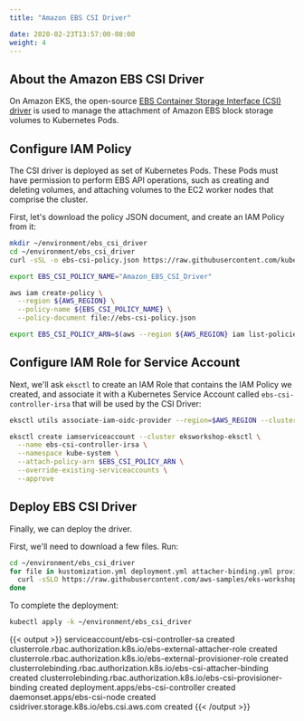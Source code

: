 ```yaml
---
title: "Amazon EBS CSI Driver"

date: 2020-02-23T13:57:00-08:00
weight: 4
---
```


## About the Amazon EBS CSI Driver

On Amazon EKS, the open-source [EBS Container Storage Interface (CSI)
driver](https://github.com/kubernetes-sigs/aws-ebs-csi-driver) is used to manage
the attachment of Amazon EBS block storage volumes to Kubernetes Pods.

## Configure IAM Policy

The CSI driver is deployed as set of Kubernetes Pods. These Pods must have
permission to perform EBS API operations, such as creating and deleting volumes,
and attaching volumes to the EC2 worker nodes that comprise the cluster.

First, let's download the policy JSON document, and create an IAM Policy from it:

```sh
mkdir ~/environment/ebs_csi_driver
cd ~/environment/ebs_csi_driver
curl -sSL -o ebs-csi-policy.json https://raw.githubusercontent.com/kubernetes-sigs/aws-ebs-csi-driver/v0.4.0/docs/example-iam-policy.json

export EBS_CSI_POLICY_NAME="Amazon_EBS_CSI_Driver"

aws iam create-policy \
  --region ${AWS_REGION} \
  --policy-name ${EBS_CSI_POLICY_NAME} \
  --policy-document file://ebs-csi-policy.json

export EBS_CSI_POLICY_ARN=$(aws --region ${AWS_REGION} iam list-policies --query 'Policies[?PolicyName==`'$EBS_CSI_POLICY_NAME'`].Arn' --output text)
```

## Configure IAM Role for Service Account

Next, we'll ask `eksctl` to create an IAM Role that contains the IAM Policy we
created, and associate it with a Kubernetes Service Account called
`ebs-csi-controller-irsa` that will be used by the CSI Driver:

```sh
eksctl utils associate-iam-oidc-provider --region=$AWS_REGION --cluster=eksworkshop-eksctl --approve

eksctl create iamserviceaccount --cluster eksworkshop-eksctl \
  --name ebs-csi-controller-irsa \
  --namespace kube-system \
  --attach-policy-arn $EBS_CSI_POLICY_ARN \
  --override-existing-serviceaccounts \
  --approve
```

## Deploy EBS CSI Driver

Finally, we can deploy the driver.

First, we'll need to download a few files.  Run:

```sh
cd ~/environment/ebs_csi_driver
for file in kustomization.yml deployment.yml attacher-binding.yml provisioner-binding.yml; do
  curl -sSLO https://raw.githubusercontent.com/aws-samples/eks-workshop/main/content/beginner/170_statefulset/ebs_csi_driver.files/$file
done
```

To complete the deployment:

```sh
kubectl apply -k ~/environment/ebs_csi_driver
```

{{< output >}}
serviceaccount/ebs-csi-controller-sa created
clusterrole.rbac.authorization.k8s.io/ebs-external-attacher-role created
clusterrole.rbac.authorization.k8s.io/ebs-external-provisioner-role created
clusterrolebinding.rbac.authorization.k8s.io/ebs-csi-attacher-binding created
clusterrolebinding.rbac.authorization.k8s.io/ebs-csi-provisioner-binding created
deployment.apps/ebs-csi-controller created
daemonset.apps/ebs-csi-node created
csidriver.storage.k8s.io/ebs.csi.aws.com created
{{< /output >}}
